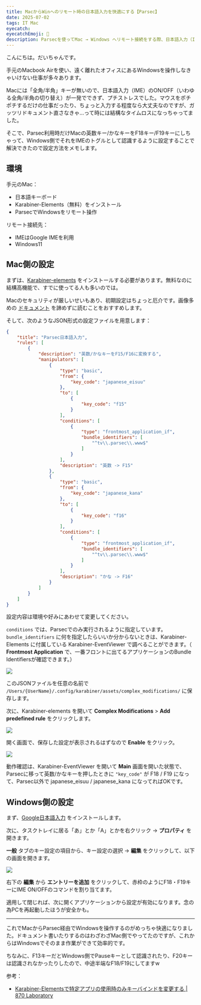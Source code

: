 ```yaml
---
title: MacからWinへのリモート時の日本語入力を快適にする【Parsec】
date: 2025-07-02
tags: IT Mac
eyecatch: 
eyecatchEmoji: 🛜
description: Parsecを使ってMac → Windows へリモート接続をする際、日本語入力（IME）のON/OFFがめんどくさかったので解消しました。
---
```


こんにちは。だいちゃんです。

手元のMacbook Airを使い、遠く離れたオフィスにあるWindowsを操作しなきゃいけない仕事が多々あります。

Macには「全角/半角」キーが無いので、日本語入力（IME）のON/OFF（いわゆる全角/半角の切り替え）が一発でできず、プチストレスでした。マウスをポチポチするだけの仕事だったり、ちょっと入力する程度なら大丈夫なのですが、ガッツリドキュメント直さなきゃ...って時には結構なタイムロスになっちゃってました。

そこで、Parsec利用時だけMacの英数キー/かなキーをF18キー/F19キーにしちゃって、Windows側でそれをIMEのトグルとして認識するように設定することで解決できたので設定方法をメモします。

## 環境

手元のMac：
* 日本語キーボード
* Karabiner-Elements（無料）をインストール
* ParsecでWindowsをリモート操作

リモート接続先：
* IMEはGoogle IMEを利用
* Windows11

## Mac側の設定

まずは、[Karabiner-elements](https://karabiner-elements.pqrs.org/) をインストールする必要があります。無料なのに結構高機能で、すでに使ってる人も多いのでは。

Macのセキュリティが厳しいせいもあり、初期設定はちょっと厄介です。画像多めの [ドキュメント](https://karabiner-elements.pqrs.org/docs/getting-started/installation/) を諦めずに読むことをおすすめします。

そして、次のようなJSON形式の設定ファイルを用意します：

```json
{
    "title": "Parsec日本語入力",
    "rules": [
        {
            "description": "英数/かなキーをF15/F16に変換する",
            "manipulators": [
                {
                    "type": "basic",
                    "from": {
                        "key_code": "japanese_eisuu"
                    },
                    "to": [
                        {
                            "key_code": "f15"
                        }
                    ],
                    "conditions": [
                        {
                            "type": "frontmost_application_if",
                            "bundle_identifiers": [
                                "^tv\\.parsec\\.www$"
                            ]
                        }
                    ],
                    "description": "英数 -> F15"
                },
                {
                    "type": "basic",
                    "from": {
                        "key_code": "japanese_kana"
                    },
                    "to": [
                        {
                            "key_code": "f16"
                        }
                    ],
                    "conditions": [
                        {
                            "type": "frontmost_application_if",
                            "bundle_identifiers": [
                                "^tv\\.parsec\\.www$"
                            ]
                        }
                    ],
                    "description": "かな -> F16"
                }
            ]
        }
    ]
}
```

設定内容は環境や好みにあわせて変更してください。

`conditions` では、Parsecでのみ実行されるように指定しています。 `bundle_identifiers` に何を指定したらいいか分からないときは、Karabiner-Elements に付属している Karabiner-EventViewer で調べることができます。（ **Frontmost Application** で、一番フロントに出てるアプリケーションのBundle Identifiersが確認できます。）

![](/images/250702_1.png)

このJSONファイルを任意の名前で `/Users/{UserName}/.config/karabiner/assets/complex_modifications/` に保存します。

次に、Karabiner-elements を開いて **Complex Modifications** > **Add predefined rule** をクリックします。

![](/images/250702_2.png)

開く画面で、保存した設定が表示されるはずなので **Enable** をクリック。

![](/images/250702_3.png)

動作確認は、Karabiner-EventViewer を開いて **Main** 画面を開いた状態で、Parsecに移って英数/かなキーを押したときに `"key_code"` が F18 / F19 になって、Parsec以外で japanese_eisuu / japanese_kana になってればOKです。 

## Windows側の設定

まず、[Google日本語入力](https://www.google.co.jp/ime/) をインストールします。

次に、タスクトレイに居る「あ」とか「A」とかを右クリック → **プロパティ** を開きます。

**一般** タブのキー設定の項目から、キー設定の選択 → **編集** をクリックして、以下の画面を開きます。

![](/images/250702_4.png)

右下の **編集** から **エントリーを追加** をクリックして、赤枠のようにF18・F19キーにIME ON/OFFのコマンドを割り当てます。

適用して閉じれば、次に開くアプリケーションから設定が有効になります。念の為PCを再起動したほうが安全かも。

---

これでMacからParsec経由でWindowsを操作するのがめっちゃ快適になりました。ドキュメント書いたりするのはわざわざMac側でやってたのですが、これからはWindowsでそのまま作業ができて効率的です。

ちなみに、F13キーだとWindows側でPauseキーとして認識されたり、F20キーは認識されなかったりしたので、中途半端なF18/F19にしてますw


参考：

* [Karabiner-Elementsで特定アプリの使用時のみキーバインドを変更する | 870 Laboratory](https://www.870labo.com/posts/change-key-bind-with-karabiner-elements/)